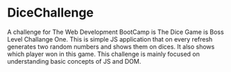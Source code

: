 # DiceChallenge
A challenge for The Web Development BootCamp is The Dice Game is Boss Level Challange One. This is simple JS application that on every refresh generates two random numbers and shows them on dices. It also shows which player won in this game. This challenge is mainly focused on understanding basic concepts of JS and DOM.
